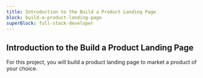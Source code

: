 ```yaml
---
title: Introduction to the Build a Product Landing Page
block: build-a-product-landing-page
superBlock: full-stack-developer
---
```


## Introduction to the Build a Product Landing Page

For this project, you will build a product landing page to market a product of your choice.
